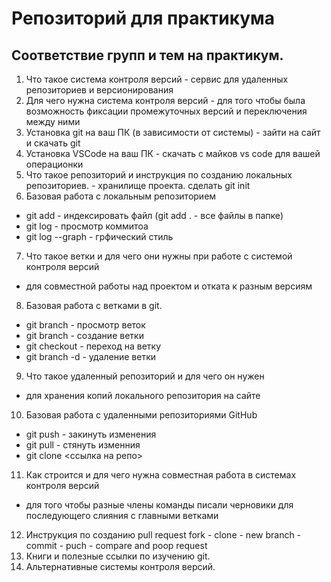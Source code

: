 # Репозиторий для практикума
## Соответствие групп и тем на практикум.

1. Что такое система контроля версий - сервис для удаленных репозиториев и версионирования
2. Для чего нужна система контроля версий - для того чтобы была возможность фиксации промежуточных версий и переключения между ними
3. Установка git на ваш ПК (в зависимости от системы) - зайти на сайт и скачать git
4. Установка VSCode на ваш ПК - скачать с майков vs code для вашей операционки
5. Что такое репозиторий и инструкция по созданию локальных репозиториев. - хранилище проекта. сделать git init
6. Базовая работа с локальным репозиторием 
- git add <file> - индексировать файл (git add . - все файлы в папке)
- git log - просмотр коммитоа
- git log --graph - грфический стиль
7. Что такое ветки и для чего они нужны при работе с системой контроля версий
- для совместной работы над проектом и отката к разным версиям
8. Базовая работа с ветками в git.
- git branch - просмотр веток
- git branch <name> - создание ветки
- git checkout <name> - переход на ветку
- git branch -d <name> - удаление ветки
9. Что такое удаленный репозиторий и для чего он нужен
- для хранения копий локального репозитория на сайте
10. Базовая работа с удаленными репозиториями GitHub
- git push - закинуть изменения
- git pull - стянуть изменния
- git clone <ссылка на репо>
11. Как строится и для чего нужна совместная работа в системах контроля версий
- для того чтобы разные члены команды писали черновики для последующего слияния с главными ветками
12. Инструкция по созданию pull request
fork - clone - new branch - commit - puch - compare and poop request
13. Книги и полезные ссылки по изучению git.
14. Альтернативные системы контроля версий.
